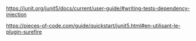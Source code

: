 https://junit.org/junit5/docs/current/user-guide/#writing-tests-dependency-injection

https://pieces-of-code.com/guide/quickstart/junit5.html#en-utilisant-le-plugin-surefire